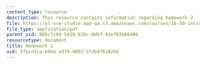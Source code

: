 ```yaml
---
content_type: resource
description: This resource contains information regarding homework 2.
file: https://ol-ocw-studio-app-qa.s3.amazonaws.com/courses/16-50-introduction-to-propulsion-systems-spring-2012/5fece1cab8ebad744083572b8f61820d_MIT16_50S12_hw2.pdf
file_type: application/pdf
parent_uid: 88bc7c0d-5439-928c-8dbf-91ef03b66406
resourcetype: Document
title: Homework 2
uid: 5fece1ca-b8eb-ad74-4083-572b8f61820d
---
```


